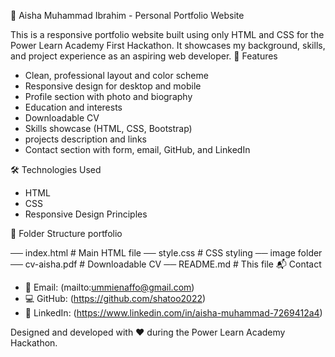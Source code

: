 💼 Aisha Muhammad Ibrahim - Personal Portfolio Website

This is a responsive portfolio website built using only HTML and CSS for the Power Learn Academy First Hackathon. It showcases my background, skills, and project experience as an aspiring web developer.
📌 Features
- Clean, professional layout and color scheme
- Responsive design for desktop and mobile
- Profile section with photo and biography
- Education and interests
- Downloadable CV
- Skills showcase (HTML, CSS, Bootstrap)
- projects description and links
- Contact section with form, email, GitHub, and LinkedIn

🛠 Technologies Used
- HTML
- CSS
- Responsive Design Principles

 📂 Folder Structure
portfolio

── index.html # Main HTML file
── style.css # CSS styling
── image folder
── cv-aisha.pdf # Downloadable CV
── README.md # This file
 📬 Contact

- 📧 Email: (mailto:ummienaffo@gmail.com)
- 💻 GitHub: (https://github.com/shatoo2022)
- 🔗 LinkedIn: (https://www.linkedin.com/in/aisha-muhammad-7269412a4)

 Designed and developed with ❤️ during the Power Learn Academy Hackathon.

